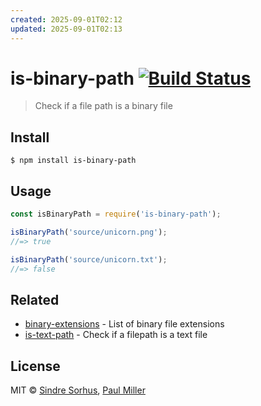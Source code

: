 ```yaml
---
created: 2025-09-01T02:12
updated: 2025-09-01T02:13
---
```

# is-binary-path [![Build Status](https://travis-ci.org/sindresorhus/is-binary-path.svg?branch=master)](https://travis-ci.org/sindresorhus/is-binary-path)

> Check if a file path is a binary file


## Install

```
$ npm install is-binary-path
```


## Usage

```js
const isBinaryPath = require('is-binary-path');

isBinaryPath('source/unicorn.png');
//=> true

isBinaryPath('source/unicorn.txt');
//=> false
```


## Related

- [binary-extensions](https://github.com/sindresorhus/binary-extensions) - List of binary file extensions
- [is-text-path](https://github.com/sindresorhus/is-text-path) - Check if a filepath is a text file


## License

MIT © [Sindre Sorhus](https://sindresorhus.com), [Paul Miller](https://paulmillr.com)
